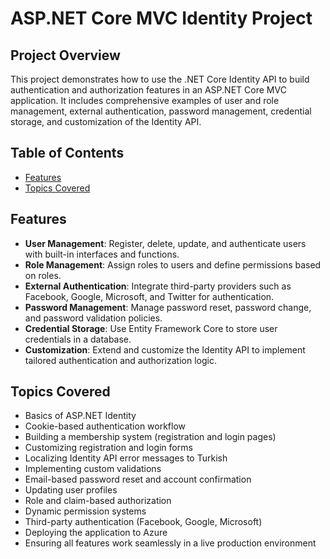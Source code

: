 # ASP.NET Core MVC Identity Project

## Project Overview
This project demonstrates how to use the .NET Core Identity API to build authentication and authorization features in an ASP.NET Core MVC application. It includes comprehensive examples of user and role management, external authentication, password management, credential storage, and customization of the Identity API.

## Table of Contents
- [Features](#features)
- [Topics Covered](#topics-covered)


## Features
- **User Management**: Register, delete, update, and authenticate users with built-in interfaces and functions.
- **Role Management**: Assign roles to users and define permissions based on roles.
- **External Authentication**: Integrate third-party providers such as Facebook, Google, Microsoft, and Twitter for authentication.
- **Password Management**: Manage password reset, password change, and password validation policies.
- **Credential Storage**: Use Entity Framework Core to store user credentials in a database.
- **Customization**: Extend and customize the Identity API to implement tailored authentication and authorization logic.

## Topics Covered
- Basics of ASP.NET Identity
- Cookie-based authentication workflow
- Building a membership system (registration and login pages)
- Customizing registration and login forms
- Localizing Identity API error messages to Turkish
- Implementing custom validations
- Email-based password reset and account confirmation
- Updating user profiles
- Role and claim-based authorization
- Dynamic permission systems
- Third-party authentication (Facebook, Google, Microsoft)
- Deploying the application to Azure
- Ensuring all features work seamlessly in a live production environment